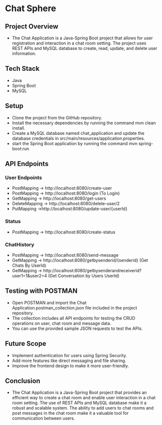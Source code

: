 #  Chat Sphere
## Project Overview
- The Chat Application is a Java-Spring Boot project that allows for user registration and interaction in a chat room setting. The project 
  uses REST APIs and MySQL database to create, read, update, and delete user information.
## Tech Stack
- Java
- Spring Boot
- MySQL  
## Setup
- Clone the project from the GitHub repository.
- Install the necessary dependencies by running the command mvn clean install.
- Create a MySQL database named chat_application and update the database credentials in src/main/resources/application.properties.
- start the Spring Boot application by running the command mvn spring-boot:run
## API Endpoints
  ### User Endpoints
  - PostMapping -> http://localhost:8080/create-user
  - PostMapping -> http://localhost:8080/login (To Login)
  - GetMapping -> http://localhost:8080/get-users
  - DeleteMapping -> http://localhost:8080/delete-user/2
  - PutMapping ->http://localhost:8080/update-user/{userId}
  ### Status
  - PostMapping -> http://localhost:8080/create-status
  ### ChatHistory
  - PostMapping -> http://localhost:8080/send-message
  - GetMapping -> http://localhost:8080/getbysenderid/{senderid} (Get Chats By UserId)
  - GetMapping -> http://localhost:8080/getbysenderandreceiverid?user1=1&user2=4 (Get Conversation by Users UserId)
## Testing with POSTMAN
- Open POSTMAN and import the Chat Application.postman_collection.json file included in the project repository.
- The collection includes all API endpoints for testing the CRUD operations on user, chat room and message data.
- You can use the provided sample JSON requests to test the APIs.  
## Future Scope
- Implement authentication for users using Spring Security.
- Add more features like direct messaging and file sharing.
- Improve the frontend design to make it more user-friendly.
## Conclusion
- The Chat Application is a Java-Spring Boot project that provides an efficient way to create a chat room and enable user interaction in a 
  chat room setting. The use of REST APIs and MySQL database make it a robust and scalable system. The ability to add users to chat rooms 
  and post messages in the chat room make it a valuable tool for communication between users.












